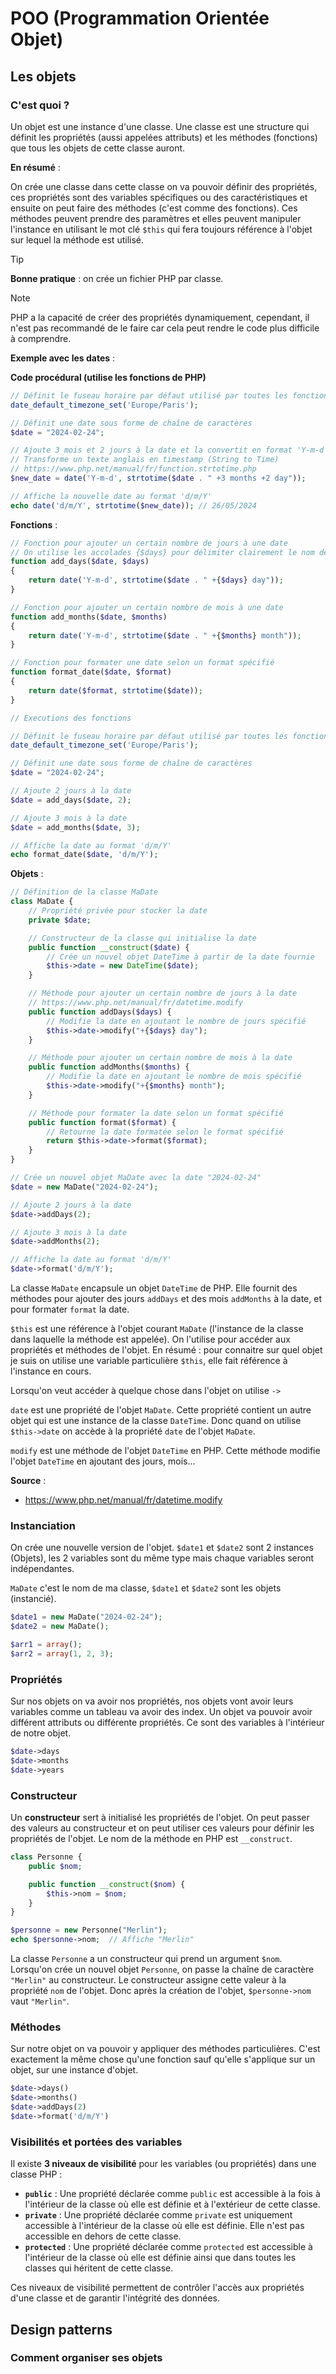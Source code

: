 # POO (Programmation Orientée Objet)

## Les objets

### C'est quoi ?

Un objet est une instance d'une classe. Une classe est une structure qui définit les propriétés (aussi appelées attributs) et les méthodes (fonctions) que tous les objets de cette classe auront.

**En résumé** :

On crée une classe dans cette classe on va pouvoir définir des propriétés, ces propriétés sont des variables spécifiques ou des caractéristiques et ensuite on peut faire des méthodes (c'est comme des fonctions). Ces méthodes peuvent prendre des paramètres et elles peuvent manipuler l'instance en utilisant le mot clé `$this` qui fera toujours référence à l'objet sur lequel la méthode est utilisé.

> [!TIP]
> **Bonne pratique** : on crée un fichier PHP par classe.

> [!NOTE]
> PHP a la capacité de créer des propriétés dynamiquement, cependant, il n'est pas recommandé de le faire car cela peut rendre le code plus difficile à comprendre.

**Exemple avec les dates** :

**Code procédural (utilise les fonctions de PHP)**
```php
// Définit le fuseau horaire par défaut utilisé par toutes les fonctions de date/heure
date_default_timezone_set('Europe/Paris');

// Définit une date sous forme de chaîne de caractères
$date = "2024-02-24";

// Ajoute 3 mois et 2 jours à la date et la convertit en format 'Y-m-d'
// Transforme un texte anglais en timestamp (String to Time)
// https://www.php.net/manual/fr/function.strtotime.php
$new_date = date('Y-m-d', strtotime($date . " +3 months +2 day"));

// Affiche la nouvelle date au format 'd/m/Y'
echo date('d/m/Y', strtotime($new_date)); // 26/05/2024
```

**Fonctions** :
```php
// Fonction pour ajouter un certain nombre de jours à une date
// On utilise les accolades {$days} pour délimiter clairement le nom de la variable
function add_days($date, $days)
{
    return date('Y-m-d', strtotime($date . " +{$days} day"));
}

// Fonction pour ajouter un certain nombre de mois à une date
function add_months($date, $months)
{
    return date('Y-m-d', strtotime($date . " +{$months} month"));
}

// Fonction pour formater une date selon un format spécifié
function format_date($date, $format)
{
    return date($format, strtotime($date));
}

// Executions des fonctions

// Définit le fuseau horaire par défaut utilisé par toutes les fonctions de date/heure
date_default_timezone_set('Europe/Paris');

// Définit une date sous forme de chaîne de caractères
$date = "2024-02-24";

// Ajoute 2 jours à la date
$date = add_days($date, 2);

// Ajoute 3 mois à la date
$date = add_months($date, 3);

// Affiche la date au format 'd/m/Y'
echo format_date($date, 'd/m/Y');
```

**Objets** :
```php
// Définition de la classe MaDate
class MaDate {
    // Propriété privée pour stocker la date
    private $date;

    // Constructeur de la classe qui initialise la date
    public function __construct($date) {
        // Crée un nouvel objet DateTime à partir de la date fournie
        $this->date = new DateTime($date);
    }

    // Méthode pour ajouter un certain nombre de jours à la date
    // https://www.php.net/manual/fr/datetime.modify
    public function addDays($days) {
        // Modifie la date en ajoutant le nombre de jours spécifié
        $this->date->modify("+{$days} day");
    }

    // Méthode pour ajouter un certain nombre de mois à la date
    public function addMonths($months) {
        // Modifie la date en ajoutant le nombre de mois spécifié
        $this->date->modify("+{$months} month");
    }

    // Méthode pour formater la date selon un format spécifié
    public function format($format) {
        // Retourne la date formatée selon le format spécifié
        return $this->date->format($format);
    }
}

// Crée un nouvel objet MaDate avec la date "2024-02-24"
$date = new MaDate("2024-02-24");

// Ajoute 2 jours à la date
$date->addDays(2);

// Ajoute 3 mois à la date
$date->addMonths(2);

// Affiche la date au format 'd/m/Y'
$date->format('d/m/Y');
```
  
La classe `MaDate` encapsule un objet `DateTime` de PHP. Elle fournit des méthodes pour ajouter des jours `addDays` et des mois `addMonths` à la date, et pour formater `format` la date.  
  
`$this` est une référence à l'objet courant `MaDate` (l'instance de la classe dans laquelle la méthode est appelée). On l'utilise pour accéder aux propriétés et méthodes de l'objet. En résumé : pour connaitre sur quel objet je suis on utilise une variable particulière `$this`, elle fait référence à l'instance en cours.

Lorsqu'on veut accéder à quelque chose dans l'objet on utilise `->`
  
`date` est une propriété de l'objet `MaDate`. Cette propriété contient un autre objet qui est une instance de la classe `DateTime`. Donc quand on utilise `$this->date` on accède à la propriété `date` de l'objet `MaDate`.  
  
`modify` est une méthode de l'objet `DateTime` en PHP. Cette méthode modifie l'objet `DateTime` en ajoutant des jours, mois...

**Source** :
- https://www.php.net/manual/fr/datetime.modify  


### Instanciation

On crée une nouvelle version de l'objet. `$date1` et `$date2` sont 2 instances (Objets), les 2 variables sont du même type mais chaque variables seront indépendantes. 

`MaDate` c'est le nom de ma classe, `$date1` et `$date2` sont les objets (instancié).

```php
$date1 = new MaDate("2024-02-24");
$date2 = new MaDate();
```
```php
$arr1 = array();
$arr2 = array(1, 2, 3);
```

### Propriétés

Sur nos objets on va avoir nos propriétés, nos objets vont avoir leurs variables comme un tableau va avoir des index. 
Un objet va pouvoir avoir différent attributs ou différente propriétés. Ce sont des variables à l'intérieur de notre objet.

```php
$date->days
$date->months
$date->years

```

### Constructeur

Un **constructeur** sert à initialisé les propriétés de l'objet. On peut passer des valeurs au constructeur et on peut utiliser ces valeurs pour définir les propriétés de l'objet. Le nom de la méthode en PHP est `__construct`.

```php
class Personne {
    public $nom;

    public function __construct($nom) {
        $this->nom = $nom;
    }
}

$personne = new Personne("Merlin");
echo $personne->nom;  // Affiche "Merlin"
```

La classe `Personne` a un constructeur qui prend un argument `$nom`. Lorsqu'on crée un nouvel objet `Personne`, on passe la chaîne de caractère `"Merlin"` au constructeur. Le constructeur assigne cette valeur à la propriété `nom` de l'objet. Donc après la création de l'objet, `$personne->nom` vaut `"Merlin"`.


### Méthodes

Sur notre objet on va pouvoir y appliquer des méthodes particulières. C'est exactement la même chose qu'une fonction sauf qu'elle s'applique sur un objet, sur une instance d'objet.

```php
$date->days()
$date->months()
$date->addDays(2)
$date->format('d/m/Y')

```

### Visibilités et portées des variables

Il existe **3 niveaux de visibilité** pour les variables (ou propriétés) dans une classe PHP :
- **`public`** : Une propriété déclarée comme `public` est accessible à la fois à l'intérieur de la classe où elle est définie et à l'extérieur de cette classe.
- **`private`** : Une propriété déclarée comme `private` est uniquement accessible à l'intérieur de la classe où elle est définie. Elle n'est pas accessible en dehors de cette classe.
- **`protected`** : Une propriété déclarée comme `protected` est accessible à l'intérieur de la classe où elle est définie ainsi que dans toutes les classes qui héritent de cette classe.

Ces niveaux de visibilité permettent de contrôler l'accès aux propriétés d'une classe et de garantir l'intégrité des données.

## Design patterns

### Comment organiser ses objets